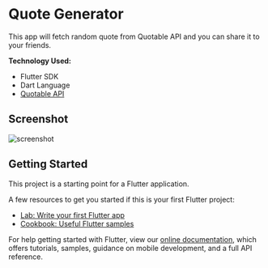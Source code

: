 # Quote Generator

This app will fetch random quote from Quotable API and you can share it to your friends.

**Technology Used:**

- Flutter SDK
- Dart Language
- [Quotable API](https://github.com/lukePeavey/quotable)

## Screenshot

![screenshot](https://lh3.googleusercontent.com/JxBQJfmA7aEd3Kie_zchu5BWxxli5zlfGFlv_9W7r1EylEmCKBMXf4fP7LlgdWdgfRVIZGDuSTqC2hBK2Ce6BFstyVmDl8dni-6BSYC45fhZjnQ4-1qlEG-gRf_8WYCNef2NgHfB2Ts4nmdcU9F381jqRbAI5-6rI_TnhN8PuMLd4cSqaBBXMgZOdRdj3dmJnzFTLLxkqJCUzJj6tsVbtmHnyZsgkNbZ-kBd8r0NeAmX3Fzakbq5CCFmXqdRD6HeRInKmphRgPQbWv_xSNA-AOEBCxprD4Y5342K8guzsA883ZCfoZYWdl_8v7twm0zvlflzSpZittZH49X1sGv67kv6nAD7PR7T9jPdZd0vkPlRLIp7_M6OorCPIbp5jv2cTO6bxL5FTpSdUeSN1jmxYz1z2lN30pCw_yovouo8A4hAVxKFl3TrNLUCIQLrjTtqFCyJ3rL_8D3YNZT0jwgQR_1ydClQon7m_d9VmzsExA5rD_pjDYrecxuUuDtYDJ_luAV60cB9DZU6CBw1Q180dZwIop9AaLXFpceWxQUdGsDiC25Y-NUkWQEyuQvYO8qnnvb7BaQ1M7ppSQd1BVffvl_wKVKslWkZ14q-UmqY5lfA6l79KCmuaN1F2PRkEOxjUU9jQuPUcneYwkuNFGTqVKMJvoEzMN-6gHQatm8tOBww0_KGXgnZYxmT3nLw=w309-h669-no)

## Getting Started

This project is a starting point for a Flutter application.

A few resources to get you started if this is your first Flutter project:

- [Lab: Write your first Flutter app](https://flutter.dev/docs/get-started/codelab)
- [Cookbook: Useful Flutter samples](https://flutter.dev/docs/cookbook)

For help getting started with Flutter, view our
[online documentation](https://flutter.dev/docs), which offers tutorials,
samples, guidance on mobile development, and a full API reference.
